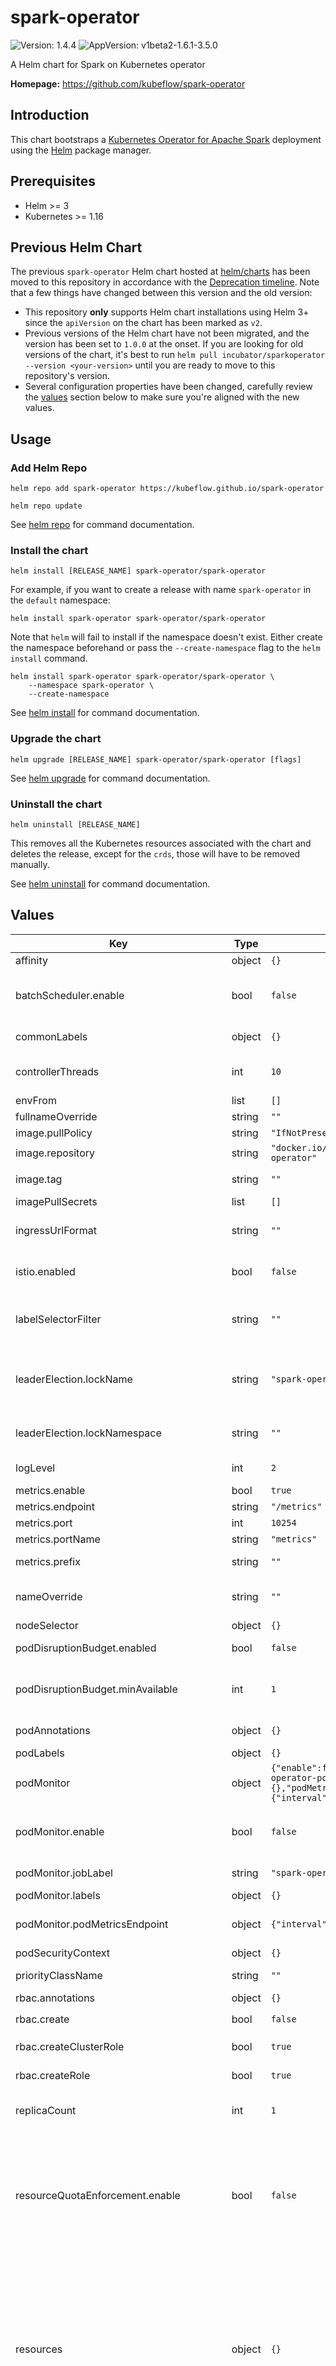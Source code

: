 # spark-operator

![Version: 1.4.4](https://img.shields.io/badge/Version-1.4.4-informational?style=flat-square) ![AppVersion: v1beta2-1.6.1-3.5.0](https://img.shields.io/badge/AppVersion-v1beta2--1.6.1--3.5.0-informational?style=flat-square)

A Helm chart for Spark on Kubernetes operator

**Homepage:** <https://github.com/kubeflow/spark-operator>

## Introduction

This chart bootstraps a [Kubernetes Operator for Apache Spark](https://github.com/kubeflow/spark-operator) deployment using the [Helm](https://helm.sh) package manager.

## Prerequisites

- Helm >= 3
- Kubernetes >= 1.16

## Previous Helm Chart

The previous `spark-operator` Helm chart hosted at [helm/charts](https://github.com/helm/charts) has been moved to this repository in accordance with the [Deprecation timeline](https://github.com/helm/charts#deprecation-timeline). Note that a few things have changed between this version and the old version:

- This repository **only** supports Helm chart installations using Helm 3+ since the `apiVersion` on the chart has been marked as `v2`.
- Previous versions of the Helm chart have not been migrated, and the version has been set to `1.0.0` at the onset. If you are looking for old versions of the chart, it's best to run `helm pull incubator/sparkoperator --version <your-version>` until you are ready to move to this repository's version.
- Several configuration properties have been changed, carefully review the [values](#values) section below to make sure you're aligned with the new values.

## Usage

### Add Helm Repo

```shell
helm repo add spark-operator https://kubeflow.github.io/spark-operator

helm repo update
```

See [helm repo](https://helm.sh/docs/helm/helm_repo) for command documentation.

### Install the chart

```shell
helm install [RELEASE_NAME] spark-operator/spark-operator
```

For example, if you want to create a release with name `spark-operator` in the `default` namespace:

```shell
helm install spark-operator spark-operator/spark-operator
```

Note that `helm` will fail to install if the namespace doesn't exist. Either create the namespace beforehand or pass the `--create-namespace` flag to the `helm install` command.

```shell
helm install spark-operator spark-operator/spark-operator \
    --namespace spark-operator \
    --create-namespace
```

See [helm install](https://helm.sh/docs/helm/helm_install) for command documentation.

### Upgrade the chart

```shell
helm upgrade [RELEASE_NAME] spark-operator/spark-operator [flags]
```

See [helm upgrade](https://helm.sh/docs/helm/helm_upgrade) for command documentation.

### Uninstall the chart

```shell
helm uninstall [RELEASE_NAME]
```

This removes all the Kubernetes resources associated with the chart and deletes the release, except for the `crds`, those will have to be removed manually.

See [helm uninstall](https://helm.sh/docs/helm/helm_uninstall) for command documentation.

## Values

| Key                                       | Type   | Default                                                                                                                      | Description                                                                                                                                                                                                                                                                                                                                                                                                                            |
|-------------------------------------------|--------|------------------------------------------------------------------------------------------------------------------------------|----------------------------------------------------------------------------------------------------------------------------------------------------------------------------------------------------------------------------------------------------------------------------------------------------------------------------------------------------------------------------------------------------------------------------------------|
| affinity                                  | object | `{}`                                                                                                                         | Affinity for pod assignment                                                                                                                                                                                                                                                                                                                                                                                                            |
| batchScheduler.enable                     | bool   | `false`                                                                                                                      | Enable batch scheduler for spark jobs scheduling. If enabled, users can specify batch scheduler name in spark application                                                                                                                                                                                                                                                                                                              |
| commonLabels                              | object | `{}`                                                                                                                         | Common labels to add to the resources                                                                                                                                                                                                                                                                                                                                                                                                  |
| controllerThreads                         | int    | `10`                                                                                                                         | Operator concurrency, higher values might increase memory usage                                                                                                                                                                                                                                                                                                                                                                        |
| envFrom                                   | list   | `[]`                                                                                                                         | Pod environment variable sources                                                                                                                                                                                                                                                                                                                                                                                                       |
| fullnameOverride                          | string | `""`                                                                                                                         | String to override release name                                                                                                                                                                                                                                                                                                                                                                                                        |
| image.pullPolicy                          | string | `"IfNotPresent"`                                                                                                             | Image pull policy                                                                                                                                                                                                                                                                                                                                                                                                                      |
| image.repository                          | string | `"docker.io/kubeflow/spark-operator"`                                                                                        | Image repository                                                                                                                                                                                                                                                                                                                                                                                                                       |
| image.tag                                 | string | `""`                                                                                                                         | if set, override the image tag whose default is the chart appVersion.                                                                                                                                                                                                                                                                                                                                                                  |
| imagePullSecrets                          | list   | `[]`                                                                                                                         | Image pull secrets                                                                                                                                                                                                                                                                                                                                                                                                                     |
| ingressUrlFormat                          | string | `""`                                                                                                                         | Ingress URL format. Requires the UI service to be enabled by setting `uiService.enable` to true.                                                                                                                                                                                                                                                                                                                                       |
| istio.enabled                             | bool   | `false`                                                                                                                      | When using `istio`, spark jobs need to run without a sidecar to properly terminate                                                                                                                                                                                                                                                                                                                                                     |
| labelSelectorFilter                       | string | `""`                                                                                                                         | A comma-separated list of key=value, or key labels to filter resources during watch and list based on the specified labels.                                                                                                                                                                                                                                                                                                            |
| leaderElection.lockName                   | string | `"spark-operator-lock"`                                                                                                      | Leader election lock name. Ref: https://github.com/kubeflow/spark-operator/blob/master/docs/user-guide.md#enabling-leader-election-for-high-availability.                                                                                                                                                                                                                                                                              |
| leaderElection.lockNamespace              | string | `""`                                                                                                                         | Optionally store the lock in another namespace. Defaults to operator's namespace                                                                                                                                                                                                                                                                                                                                                       |
| logLevel                                  | int    | `2`                                                                                                                          | Set higher levels for more verbose logging                                                                                                                                                                                                                                                                                                                                                                                             |
| metrics.enable                            | bool   | `true`                                                                                                                       | Enable prometheus metric scraping                                                                                                                                                                                                                                                                                                                                                                                                      |
| metrics.endpoint                          | string | `"/metrics"`                                                                                                                 | Metrics serving endpoint                                                                                                                                                                                                                                                                                                                                                                                                               |
| metrics.port                              | int    | `10254`                                                                                                                      | Metrics port                                                                                                                                                                                                                                                                                                                                                                                                                           |
| metrics.portName                          | string | `"metrics"`                                                                                                                  | Metrics port name                                                                                                                                                                                                                                                                                                                                                                                                                      |
| metrics.prefix                            | string | `""`                                                                                                                         | Metric prefix, will be added to all exported metrics                                                                                                                                                                                                                                                                                                                                                                                   |
| nameOverride                              | string | `""`                                                                                                                         | String to partially override `spark-operator.fullname` template (will maintain the release name)                                                                                                                                                                                                                                                                                                                                       |
| nodeSelector                              | object | `{}`                                                                                                                         | Node labels for pod assignment                                                                                                                                                                                                                                                                                                                                                                                                         |
| podDisruptionBudget.enabled               | bool   | `false`                                                                                                                      | Whether to deploy a PodDisruptionBudget                                                                                                                                                                                                                                                                                                                                                                                                |
| podDisruptionBudget.minAvailable          | int    | `1`                                                                                                                          | An eviction is allowed if at least "minAvailable" pods selected by "selector" will still be available after the eviction                                                                                                                                                                                                                                                                                                                                                                                                |
| podAnnotations                            | object | `{}`                                                                                                                         | Additional annotations to add to the pod                                                                                                                                                                                                                                                                                                                                                                                               |
| podLabels                                 | object | `{}`                                                                                                                         | Additional labels to add to the pod                                                                                                                                                                                                                                                                                                                                                                                                    |
| podMonitor                                | object | `{"enable":false,"jobLabel":"spark-operator-podmonitor","labels":{},"podMetricsEndpoint":{"interval":"5s","scheme":"http"}}` | Prometheus pod monitor for operator's pod.                                                                                                                                                                                                                                                                                                                                                                                             |
| podMonitor.enable                         | bool   | `false`                                                                                                                      | If enabled, a pod monitor for operator's pod will be submitted. Note that prometheus metrics should be enabled as well.                                                                                                                                                                                                                                                                                                                |
| podMonitor.jobLabel                       | string | `"spark-operator-podmonitor"`                                                                                                | The label to use to retrieve the job name from                                                                                                                                                                                                                                                                                                                                                                                         |
| podMonitor.labels                         | object | `{}`                                                                                                                         | Pod monitor labels                                                                                                                                                                                                                                                                                                                                                                                                                     |
| podMonitor.podMetricsEndpoint             | object | `{"interval":"5s","scheme":"http"}`                                                                                          | Prometheus metrics endpoint properties. `metrics.portName` will be used as a port                                                                                                                                                                                                                                                                                                                                                      |
| podSecurityContext                        | object | `{}`                                                                                                                         | Pod security context                                                                                                                                                                                                                                                                                                                                                                                                                   |
| priorityClassName                         | string | `""`                                                                                                                         | A priority class to be used for running spark-operator pod.                                                                                                                                                                                                                                                                                                                                                                            |
| rbac.annotations                          | object | `{}`                                                                                                                         | Optional annotations for rbac                                                                                                                                                                                                                                                                                                                                                                                                          |
| rbac.create                               | bool   | `false`                                                                                                                      | **DEPRECATED** use `createRole` and `createClusterRole`                                                                                                                                                                                                                                                                                                                                                                                |
| rbac.createClusterRole                    | bool   | `true`                                                                                                                       | Create and use RBAC `ClusterRole` resources                                                                                                                                                                                                                                                                                                                                                                                            |
| rbac.createRole                           | bool   | `true`                                                                                                                       | Create and use RBAC `Role` resources                                                                                                                                                                                                                                                                                                                                                                                                   |
| replicaCount                              | int    | `1`                                                                                                                          | Desired number of pods, leaderElection will be enabled if this is greater than 1                                                                                                                                                                                                                                                                                                                                                       |
| resourceQuotaEnforcement.enable           | bool   | `false`                                                                                                                      | Whether to enable the ResourceQuota enforcement for SparkApplication resources. Requires the webhook to be enabled by setting `webhook.enable` to true. Ref: https://github.com/kubeflow/spark-operator/blob/master/docs/user-guide.md#enabling-resource-quota-enforcement.                                                                                                                                                            |
| resources                                 | object | `{}`                                                                                                                         | Pod resource requests and limits Note, that each job submission will spawn a JVM within the Spark Operator Pod using "/usr/local/openjdk-11/bin/java -Xmx128m". Kubernetes may kill these Java processes at will to enforce resource limits. When that happens, you will see the following error: 'failed to run spark-submit for SparkApplication [...]: signal: killed' - when this happens, you may want to increase memory limits. |
| resyncInterval                            | int    | `30`                                                                                                                         | Operator resync interval. Note that the operator will respond to events (e.g. create, update) unrelated to this setting                                                                                                                                                                                                                                                                                                                |
| securityContext                           | object | `{}`                                                                                                                         | Operator container security context                                                                                                                                                                                                                                                                                                                                                                                                    |
| serviceAccounts.spark.annotations         | object | `{}`                                                                                                                         | Optional annotations for the spark service account                                                                                                                                                                                                                                                                                                                                                                                     |
| serviceAccounts.spark.create              | bool   | `true`                                                                                                                       | Create a service account for spark apps                                                                                                                                                                                                                                                                                                                                                                                                |
| serviceAccounts.spark.name                | string | `""`                                                                                                                         | Optional name for the spark service account                                                                                                                                                                                                                                                                                                                                                                                            |
| serviceAccounts.sparkoperator.annotations | object | `{}`                                                                                                                         | Optional annotations for the operator service account                                                                                                                                                                                                                                                                                                                                                                                  |
| serviceAccounts.sparkoperator.create      | bool   | `true`                                                                                                                       | Create a service account for the operator                                                                                                                                                                                                                                                                                                                                                                                              |
| serviceAccounts.sparkoperator.name        | string | `""`                                                                                                                         | Optional name for the operator service account                                                                                                                                                                                                                                                                                                                                                                                         |
| sidecars                                  | list   | `[]`                                                                                                                         | Sidecar containers                                                                                                                                                                                                                                                                                                                                                                                                                     |
| sparkJobNamespaces                        | list   | `[""]`                                                                                                                       | List of namespaces where to run spark jobs                                                                                                                                                                                                                                                                                                                                                                                             |
| tolerations                               | list   | `[]`                                                                                                                         | List of node taints to tolerate                                                                                                                                                                                                                                                                                                                                                                                                        |
| uiService.enable                          | bool   | `true`                                                                                                                       | Enable UI service creation for Spark application                                                                                                                                                                                                                                                                                                                                                                                       |
| volumeMounts                              | list   | `[]`                                                                                                                         |                                                                                                                                                                                                                                                                                                                                                                                                                                        |
| volumes                                   | list   | `[]`                                                                                                                         |                                                                                                                                                                                                                                                                                                                                                                                                                                        |
| webhook.enable                            | bool   | `false`                                                                                                                      | Enable webhook server                                                                                                                                                                                                                                                                                                                                                                                                                  |
| webhook.namespaceSelector                 | string | `""`                                                                                                                         | The webhook server will only operate on namespaces with this label, specified in the form key1=value1,key2=value2. Empty string (default) will operate on all namespaces                                                                                                                                                                                                                                                               |
| webhook.objectSelector                    | string | `""`                                                                                                                         | The webhook will only operate on resources with this label/s, specified in the form key1=value1,key2=value2, OR key in (value1,value2). Empty string (default) will operate on all objects                                                                                                                                                                                                                                             |
| webhook.port                              | int    | `8080`                                                                                                                       | Webhook service port                                                                                                                                                                                                                                                                                                                                                                                                                   |
| webhook.portName                          | string | `"webhook"`                                                                                                                  | Webhook container port name and service target port name                                                                                                                                                                                                                                                                                                                                                                               |
| webhook.timeout                           | int    | `30`                                                                                                                         | The annotations applied to init job, required to restore certs deleted by the cleanup job during upgrade                                                                                                                                                                                                                                                                                                                               |

## Maintainers

| Name | Email | Url |
| ---- | ------ | --- |
| yuchaoran2011 | <yuchaoran2011@gmail.com> |  |
